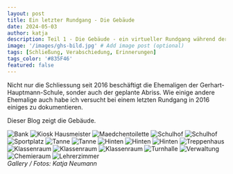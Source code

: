 ```yaml
---
layout: post
title: Ein letzter Rundgang - Die Gebäude
date: 2024-05-03
author: katja
description: Teil 1 - Die Gebäude - ein virtueller Rundgang während der Verabschiedung
image: '/images/ghs-bild.jpg' # Add image post (optional)
tags: [Schließung, Verabschiedung, Erinnerungen]
tags_color: '#835F46'
featured: false
---
```


Nicht nur die Schliessung seit 2016 beschäftigt die Ehemaligen der Gerhart-Hauptmann-Schule, sonder auch der geplante Abriss.
Wie einige andere Ehemalige auch habe ich versucht bei einem letzten Rundgang in 2016 einiges zu dokumentieren.

Dieser Blog zeigt die Gebäude.

<div class="gallery-box">
  <div class="gallery gallery--post">
    <img src="/images/fb_ghs_gebaeude_02_07_16/baenke1.jpg" loading="lazy" alt="Bank">
    <img src="/images/fb_ghs_gebaeude_02_07_16/kiosk_hausmeister1.jpg" loading="lazy" alt="Kiosk Hausmeister">
    <img src="/images/fb_ghs_gebaeude_02_07_16/maedchentoilette1.jpg" loading="lazy" alt="Maedchentoilette">
    <img src="/images/fb_ghs_gebaeude_02_07_16/schulhof_ueberblick1.jpg" loading="lazy" alt="Schulhof">
    <img src="/images/fb_ghs_gebaeude_02_07_16/schulhof_ueberblick2.jpg" loading="lazy" alt="Schulhof">
    <img src="/images/fb_ghs_gebaeude_02_07_16/Sportplatz.jpg" loading="lazy" alt="Sportplatz">
    <img src="/images/fb_ghs_gebaeude_02_07_16/tanne1.jpg" loading="lazy" alt="Tanne">
    <img src="/images/fb_ghs_gebaeude_02_07_16/tanne2.jpg" loading="lazy" alt="Tanne">
    <img src="/images/fb_ghs_gebaeude_02_07_16/trakt_klassenraeume_hinten1.jpg" loading="lazy" alt="Hinten">
    <img src="/images/fb_ghs_gebaeude_02_07_16/trakt_klassenraeume_hinten2.jpg" loading="lazy" alt="Hinten">
    <img src="/images/fb_ghs_gebaeude_02_07_16/trakt_klassenraeume_hinten3.jpg" loading="lazy" alt="Hinten">
    <img src="/images/fb_ghs_gebaeude_02_07_16/trakt_klassenraeume_treppenhaeuser1.jpg" loading="lazy" alt="Treppenhaus">
    <img src="/images/fb_ghs_gebaeude_02_07_16/trakt_klassenraeume1.jpg" loading="lazy" alt="Klassenraum">
    <img src="/images/fb_ghs_gebaeude_02_07_16/trakt_klassenraeume2.jpg" loading="lazy" alt="Klassenraum">
    <img src="/images/fb_ghs_gebaeude_02_07_16/trakt_klassenraeume3.jpg" loading="lazy" alt="Klassenraum">
    <img src="/images/fb_ghs_gebaeude_02_07_16/turnhalle.jpg" loading="lazy" alt="Turnhalle">
    <img src="/images/fb_ghs_gebaeude_02_07_16/verwaltungstrakt_atrium1.jpg" loading="lazy" alt="Verwaltung">
    <img src="/images/fb_ghs_gebaeude_02_07_16/verwaltungstrakt_chemieraum1.jpg" loading="lazy" alt="Chemieraum">
    <img src="/images/fb_ghs_gebaeude_02_07_16/verwaltungstrakt_lehrerzimmer1.jpg" loading="lazy" alt="Lehrerzimmer">
    </div>
  <em>Gallery / <a target="_blank">Fotos: Katja Neumann</a></em>
</div>
